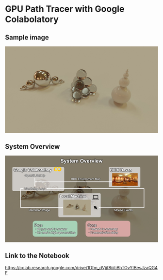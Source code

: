 # GPU Path Tracer with Google Colabolatory

## Sample image
![teaser](https://github.com/MsrOhkwr/gpu_path_tracer_with_google_colaboratory/blob/image/teaser.png)

## System Overview
![overview](https://github.com/MsrOhkwr/gpu_path_tracer_with_google_colaboratory/blob/image/overview.png)

## Link to the Notebook
https://colab.research.google.com/drive/1Dfm_dVjjf8iiitiBhTOyYIBesJzaQG4F
